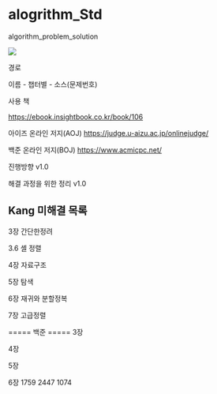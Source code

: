 # alogrithm_Std
algorithm_problem_solution

<img src="https://user-images.githubusercontent.com/54312781/235363612-7674354c-e06e-452a-b84a-0b91e075fc46.png">

경로

이름 - 챕터별 - 소스(문제번호)

사용 책

https://ebook.insightbook.co.kr/book/106


아이즈 온라인 저지(AOJ)
https://judge.u-aizu.ac.jp/onlinejudge/


백준 온라인 저지(BOJ)
https://www.acmicpc.net/

진행방향 v1.0

해결 과정을 위한 정리 v1.0

Kang
미해결 목록
-------------------------
3장	간단한정려
	 
3.6 	셸 정렬

4장	자료구조

5장	탐색

6장	재귀와 분할정복

7장 	고급정렬

===== 백준 =====
3장

4장

5장

6장
1759
2447
1074 


